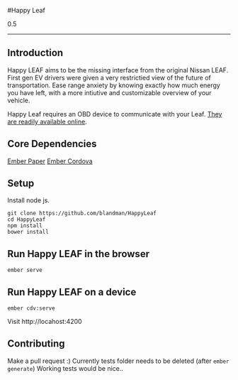 #Happy Leaf

0.5
_______


## Introduction

Happy LEAF aims to be the missing interface from the original Nissan LEAF. First gen EV drivers were given a very restrictied view of the future of transportation. Ease range anxiety by knowing exactly how much energy you have left, with a more intiutive and customizable overview of your vehicle.

Happy Leaf requires an OBD device to communicate with your Leaf. [They are readily available online](https://www.amazon.com/Veepeak-Scanner-Adapter-Diagnostic-Trouble/dp/B00WPW6BAE/ref=sr_1_1?s=automotive&ie=UTF8&qid=1491881368&sr=1-1&keywords=veepeak+obd2+scanner).

## Core Dependencies

[Ember Paper](http://miguelcobain.github.io/ember-paper)
[Ember Cordova](http://embercordova.com/)

## Setup

Install node js.

```
git clone https://github.com/blandman/HappyLeaf
cd HappyLeaf
npm install
bower install
```

## Run Happy LEAF in the browser

`ember serve`

## Run Happy LEAF on a device

`ember cdv:serve`

Visit http://locahost:4200

## Contributing

Make a pull request :)
Currently tests folder needs to be deleted (after `ember generate`) Working tests would be nice..

